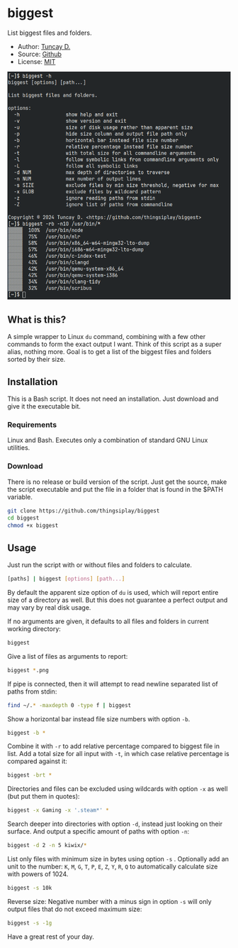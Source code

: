 # biggest

List biggest files and folders.

- Author: [Tuncay D.](https://github.com/thingsiplay)
- Source: [Github](https://github.com/thingsiplay/biggest)
- License: [MIT](LICENSE)

![screenshot](screenshot.png)

## What is this?

A simple wrapper to Linux `du` command, combining with a few other commands to
form the exact output I want. Think of this script as a super alias, nothing
more. Goal is to get a list of the biggest files and folders sorted by their
size.

## Installation

This is a Bash script. It does not need an installation. Just download and give
it the executable bit.

### Requirements

Linux and Bash. Executes only a combination of standard GNU Linux utilities.

### Download

There is no release or build version of the script. Just get the source, make
the script executable and put the file in a folder that is found in the $PATH
variable.

```bash
git clone https://github.com/thingsiplay/biggest
cd biggest
chmod +x biggest
```

## Usage

Just run the script with or without files and folders to calculate.

```bash
[paths] | biggest [options] [path...]
```

By default the apparent size option of `du` is used, which will report entire
size of a directory as well. But this does not guarantee a perfect output and
may vary by real disk usage.

If no arguments are given, it defaults to all files and folders in current
working directory:

```bash
biggest
```

Give a list of files as arguments to report:

```bash
biggest *.png
```

If pipe is connected, then it will attempt to read newline separated list of
paths from stdin:

```bash
find ~/.* -maxdepth 0 -type f | biggest
```

Show a horizontal bar instead file size numbers with option `-b`.

```bash
biggest -b *
```

Combine it with `-r` to add relative percentage compared to biggest file in
list. Add a total size for all input with `-t`, in which case relative
percentage is compared against it:

```bash
biggest -brt *
```

Directories and files can be excluded using wildcards with option `-x` as well
(but put them in quotes):

```bash
biggest -x Gaming -x '.steam*' *
```

Search deeper into directories with option `-d`, instead just looking on their
surface. And output a specific amount of paths with option `-n`:

```bash
biggest -d 2 -n 5 kiwix/*
```

List only files with minimum size in bytes using option `-s` . Optionally add
an unit to the number: `K`, `M`, `G`, `T`, `P`, `E`, `Z`, `Y`, `R`, `Q` to
automatically calculate size with powers of 1024.

```bash
biggest -s 10k
```

Reverse size: Negative number with a minus sign in option `-s` will only output
files that do not exceed maximum size:

```bash
biggest -s -1g
```

Have a great rest of your day.
